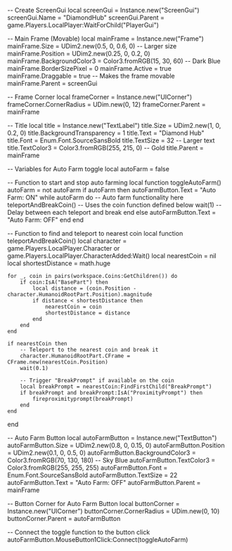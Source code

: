 -- Create ScreenGui
local screenGui = Instance.new("ScreenGui")
screenGui.Name = "DiamondHub"
screenGui.Parent = game.Players.LocalPlayer:WaitForChild("PlayerGui")

-- Main Frame (Movable)
local mainFrame = Instance.new("Frame")
mainFrame.Size = UDim2.new(0.5, 0, 0.6, 0) -- Larger size
mainFrame.Position = UDim2.new(0.25, 0, 0.2, 0)
mainFrame.BackgroundColor3 = Color3.fromRGB(15, 30, 60) -- Dark Blue
mainFrame.BorderSizePixel = 0
mainFrame.Active = true
mainFrame.Draggable = true -- Makes the frame movable
mainFrame.Parent = screenGui

-- Frame Corner
local frameCorner = Instance.new("UICorner")
frameCorner.CornerRadius = UDim.new(0, 12)
frameCorner.Parent = mainFrame

-- Title
local title = Instance.new("TextLabel")
title.Size = UDim2.new(1, 0, 0.2, 0)
title.BackgroundTransparency = 1
title.Text = "Diamond Hub"
title.Font = Enum.Font.SourceSansBold
title.TextSize = 32 -- Larger text
title.TextColor3 = Color3.fromRGB(255, 215, 0) -- Gold
title.Parent = mainFrame

-- Variables for Auto Farm toggle
local autoFarm = false

-- Function to start and stop auto farming
local function toggleAutoFarm()
    autoFarm = not autoFarm
    if autoFarm then
        autoFarmButton.Text = "Auto Farm: ON"
        while autoFarm do
            -- Auto farm functionality here
            teleportAndBreakCoin() -- Uses the coin function defined below
            wait(1) -- Delay between each teleport and break
        end
    else
        autoFarmButton.Text = "Auto Farm: OFF"
    end
end

-- Function to find and teleport to nearest coin
local function teleportAndBreakCoin()
    local character = game.Players.LocalPlayer.Character or game.Players.LocalPlayer.CharacterAdded:Wait()
    local nearestCoin = nil
    local shortestDistance = math.huge

    for _, coin in pairs(workspace.Coins:GetChildren()) do
        if coin:IsA("BasePart") then
            local distance = (coin.Position - character.HumanoidRootPart.Position).magnitude
            if distance < shortestDistance then
                nearestCoin = coin
                shortestDistance = distance
            end
        end
    end

    if nearestCoin then
        -- Teleport to the nearest coin and break it
        character.HumanoidRootPart.CFrame = CFrame.new(nearestCoin.Position)
        wait(0.1)
        
        -- Trigger "BreakPrompt" if available on the coin
        local breakPrompt = nearestCoin:FindFirstChild("BreakPrompt")
        if breakPrompt and breakPrompt:IsA("ProximityPrompt") then
            fireproximityprompt(breakPrompt)
        end
    end
end

-- Auto Farm Button
local autoFarmButton = Instance.new("TextButton")
autoFarmButton.Size = UDim2.new(0.8, 0, 0.15, 0)
autoFarmButton.Position = UDim2.new(0.1, 0, 0.5, 0)
autoFarmButton.BackgroundColor3 = Color3.fromRGB(70, 130, 180) -- Sky Blue
autoFarmButton.TextColor3 = Color3.fromRGB(255, 255, 255)
autoFarmButton.Font = Enum.Font.SourceSansBold
autoFarmButton.TextSize = 22
autoFarmButton.Text = "Auto Farm: OFF"
autoFarmButton.Parent = mainFrame

-- Button Corner for Auto Farm Button
local buttonCorner = Instance.new("UICorner")
buttonCorner.CornerRadius = UDim.new(0, 10)
buttonCorner.Parent = autoFarmButton

-- Connect the toggle function to the button click
autoFarmButton.MouseButton1Click:Connect(toggleAutoFarm)
